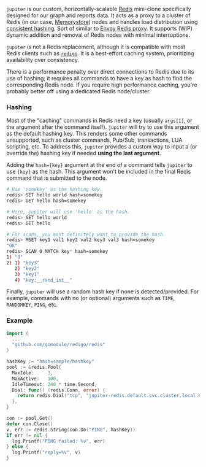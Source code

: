 `jupiter` is our custom, horizontally-scalable [Redis](https://redis.io/) mini-clone specifically designed for our graph and reports data. It acts as a proxy to a cluster of Redis (in our case, [Memorystore](https://cloud.google.com/memorystore)) nodes and handles load distribution using [consistent hashing](https://en.wikipedia.org/wiki/Consistent_hashing). Sort of similar to [Envoy Redis proxy](https://www.envoyproxy.io/docs/envoy/latest/intro/arch_overview/other_protocols/redis). It supports (WIP) dynamic addition and removal of Redis nodes with minimal interruptions.

`jupiter` is not a Redis replacement, although it is compatible with most Redis clients such as [`redigo`](https://github.com/gomodule/redigo). It is a best-effort caching system, prioritizing availability over consistency.

There is a performance penalty over direct connections to Redis due to its use of hashing; it requires all commands to have a key as hash to find the corresponding Redis node. If you require high performance caching, you're probably better off using a dedicated Redis node/cluster.

### Hashing

Most of the "caching" commands in Redis need a key (usually `args[1]`, or the argument after the command itself). `jupiter` will try to use this argument as the default hashing key. This renders some other commands unsupported, such as cluster commands, Pub/Sub, transactions, LUA scripting, etc. To address this, `jupiter` provides a custom way to input a (or override the) hashing key if needed **using the last argument**.

Adding the `hash={key}` argument at the end of a command tells `jupiter` to use `{key}` as the hash. This argument won't be included in the final Redis command that is submitted to the node.

```sh
# Use 'somekey' as the hashing key.
redis> SET hello world hash=somekey
redis> GET hello hash=somekey

# Here, jupiter will use 'hello' as the hash.
redis> SET hello world
redis> GET hello

# For scans, you most definitely want to provide the hash.
redis> MSET key1 val1 key2 val2 key3 val3 hash=somekey
"OK"
redis> SCAN 0 MATCH key* hash=somekey
1) "0"
2) 1) "key3"
   2) "key2"
   3) "key1"
   4) "key:__rand_int__"
```

Finally, `jupiter` will use a random hash key if none is detected/provided. For example, commands with no (or optional) arguments such as `TIME`, `RANDOMKEY`, `PING`, etc.

### Example

```go
import (
  ...
  "github.com/gomodule/redigo/redis"
)

hashKey := "hash=sample/hashkey"
pool := &redis.Pool{
  MaxIdle:     3,
  MaxActive:   100,
  IdleTimeout: 240 * time.Second,
  Dial: func() (redis.Conn, error) {
    return redis.Dial("tcp", "jupiter-redis.default.svc.cluster.local:6379")
  },
}

con := pool.Get()
defer con.Close()
v, err := redis.String(con.Do("PING", hashKey))
if err != nil {
  log.Printf("PING failed: %v", err)
} else {
  log.Printf("reply=%v", v)
}
```
